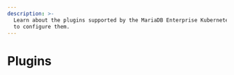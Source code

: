 ```yaml
---
description: >-
  Learn about the plugins supported by the MariaDB Enterprise Kubernetes Operator and how
  to configure them.
---
```


# Plugins

